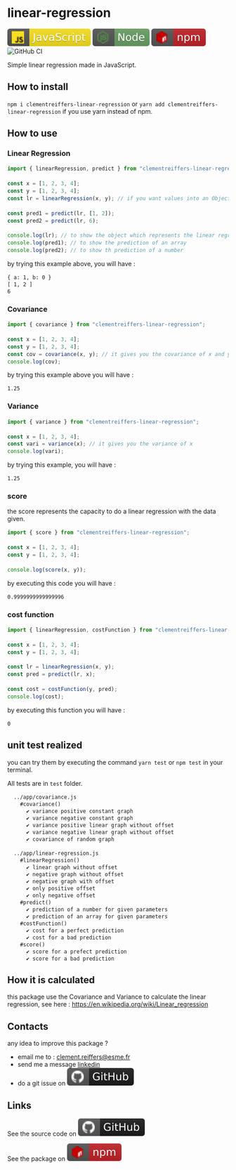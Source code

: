 # linear-regression 

[![javascript](icon/javascript.svg)](https://developer.mozilla.org/fr/docs/Web/JavaScript)
[![npm](icon/node.svg)](https://nodejs.dev/en/)
[![npm](icon/npm.svg)](https://www.npmjs.com/package/clementreiffers-linear-regression)
![GitHub CI](https://github.com/clementreiffers/linear-regression/actions/workflows/node.js.yml/badge.svg)

Simple linear regression made in JavaScript.

## How to install 

`npm i clementreiffers-linear-regression` or `yarn add clementreiffers-linear-regression` if you
use yarn instead of npm.

## How to use 

### Linear Regression

```js
import { linearRegression, predict } from "clementreiffers-linear-regression";

const x = [1, 2, 3, 4];
const y = [1, 2, 3, 4];
const lr = linearRegression(x, y); // if you want values into an Object

const pred1 = predict(lr, [1, 2]);
const pred2 = predict(lr, 6);

console.log(lr); // to show the object which represents the linear regression
console.log(pred1); // to show the prediction of an array
console.log(pred2); // to show th prediction of a number

```

by trying this example above, you will have :

```terminal
{ a: 1, b: 0 }
[ 1, 2 ]
6
```

### Covariance 

```js
import { covariance } from "clementreiffers-linear-regression";

const x = [1, 2, 3, 4];
const y = [1, 2, 3, 4];
const cov = covariance(x, y); // it gives you the covariance of x and y
console.log(cov);
```

by trying this example above you will have : 

```terminal
1.25
```

### Variance 

```js
import { variance } from "clementreiffers-linear-regression";

const x = [1, 2, 3, 4];
const vari = variance(x); // it gives you the variance of x
console.log(vari);
```

by trying this example, you will have : 

```terminal 
1.25
```

### score

the score represents the capacity to do a linear regression with the data given.

```js 
import { score } from "clementreiffers-linear-regression";

const x = [1, 2, 3, 4];
const y = [1, 2, 3, 4];

console.log(score(x, y));

```

by executing this code you will have :

```terminal
0.9999999999999996
```

### cost function

```js
import { linearRegression, costFunction } from "clementreiffers-linear-regression";

const x = [1, 2, 3, 4];
const y = [1, 2, 3, 4];

const lr = linearRegression(x, y);
const pred = predict(lr, x);

const cost = costFunction(y, pred);
console.log(cost);
```

by executing this function you will have :

```terminal
0
```

## unit test realized 

you can try them by executing the command `yarn test` or `npm test` in your terminal.

All tests are in `test` folder.
```terminal
  ../app/covariance.js
    #covariance()
      ✔ variance positive constant graph
      ✔ variance negative constant graph
      ✔ variance positive linear graph without offset
      ✔ variance negative linear graph without offset
      ✔ covariance of random graph

  ../app/linear-regression.js
    #linearRegression()
      ✔ linear graph without offset
      ✔ negative graph without offset
      ✔ negative graph with offset
      ✔ only positive offset
      ✔ only negative offset
    #predict()
      ✔ prediction of a number for given parameters
      ✔ prediction of an array for given parameters
    #costFunction()
      ✔ cost for a perfect prediction
      ✔ cost for a bad prediction
    #score()
      ✔ score for a prefect prediction
      ✔ score for a bad prediction
```

## How it is calculated 

this package use the Covariance and Variance to calculate the linear regression,
see here : https://en.wikipedia.org/wiki/Linear_regression

## Contacts

any idea to improve this package ? 

- email me to : [clement.reiffers@esme.fr](mailto://clement.reiffers@esme.fr)
- send me a message [linkedin]() 
- do a git issue on [![github](icon/github.svg)](https://github.com/clementreiffers/clementreiffers-linear-regression/issues)

## Links

See the source code on [![github](icon/github.svg)](https://github.com/clementreiffers/clementreiffers-linear-regression)

See the package on [![npm](icon/npm.svg)](https://www.npmjs.com/package/clementreiffers-linear-regression)
